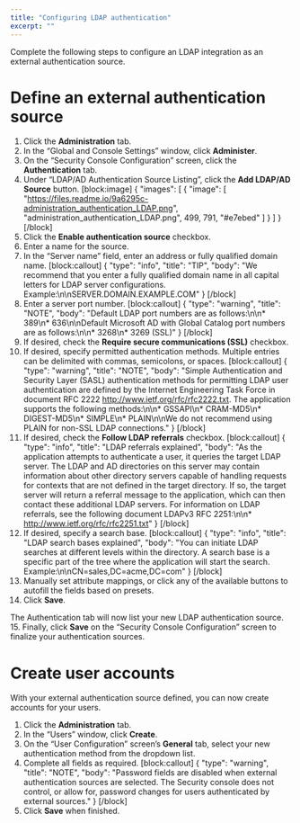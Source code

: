 ```yaml
---
title: "Configuring LDAP authentication"
excerpt: ""
---
```

Complete the following steps to configure an LDAP integration as an external authentication source.

# Define an external authentication source

1. Click the **Administration** tab.
2. In the “Global and Console Settings” window, click **Administer**.
3. On the “Security Console Configuration” screen, click the **Authentication** tab.
4. Under “LDAP/AD Authentication Source Listing”, click the **Add LDAP/AD Source** button.
[block:image]
{
  "images": [
    {
      "image": [
        "https://files.readme.io/9a6295c-administration_authentication_LDAP.png",
        "administration_authentication_LDAP.png",
        499,
        791,
        "#e7ebed"
      ]
    }
  ]
}
[/block]
5. Click the **Enable authentication source** checkbox.
6. Enter a name for the source.
7. In the “Server name” field, enter an address or fully qualified domain name.
[block:callout]
{
  "type": "info",
  "title": "TIP",
  "body": "We recommend that you enter a fully qualified domain name in all capital letters for LDAP server configurations.  Example:\n\nSERVER.DOMAIN.EXAMPLE.COM"
}
[/block]
8. Enter a server port number.
[block:callout]
{
  "type": "warning",
  "title": "NOTE",
  "body": "Default LDAP port numbers are as follows:\n\n* 389\n* 636\n\nDefault Microsoft AD with Global Catalog port numbers are as follows:\n\n* 3268\n* 3269 (SSL)"
}
[/block]
9. If desired, check the **Require secure communications (SSL)** checkbox.
10. If desired, specify permitted authentication methods.  Multiple entries can be delimited with commas, semicolons, or spaces.
[block:callout]
{
  "type": "warning",
  "title": "NOTE",
  "body": "Simple Authentication and Security Layer (SASL) authentication methods for permitting LDAP user authentication are defined by the Internet Engineering Task Force in document RFC 2222 http://www.ietf.org/rfc/rfc2222.txt. The application supports the following methods:\n\n* GSSAPI\n* CRAM-MD5\n* DIGEST-MD5\n* SIMPLE\n* PLAIN\n\nWe do not recommend using PLAIN for non-SSL LDAP connections."
}
[/block]
11. If desired, check the **Follow LDAP referrals** checkbox.
[block:callout]
{
  "type": "info",
  "title": "LDAP referrals explained",
  "body": "As the application attempts to authenticate a user, it queries the target LDAP server. The LDAP and AD directories on this server may contain information about other directory servers capable of handling requests for contexts that are not defined in the target directory. If so, the target server will return a referral message to the application, which can then contact these additional LDAP servers. For information on LDAP referrals, see the following document LDAPv3 RFC 2251:\n\n* http://www.ietf.org/rfc/rfc2251.txt"
}
[/block]
12. If desired, specify a search base.
[block:callout]
{
  "type": "info",
  "title": "LDAP search bases explained",
  "body": "You can initiate LDAP searches at different levels within the directory.  A search base is a specific part of the tree where the application will start the search.  Example:\n\nCN=sales,DC=acme,DC=com"
}
[/block]
13. Manually set attribute mappings, or click any of the available buttons to autofill the fields based on presets.
14. Click **Save**.

The Authentication tab will now list your new LDAP authentication source.
15. Finally, click **Save** on the “Security Console Configuration” screen to finalize your authentication sources.

# Create user accounts

With your external authentication source defined, you can now create accounts for your users.

1. Click the **Administration** tab.
2. In the “Users” window, click **Create**.
3. On the “User Configuration” screen’s **General** tab, select your new authentication method from the dropdown list.
4. Complete all fields as required.
[block:callout]
{
  "type": "warning",
  "title": "NOTE",
  "body": "Password fields are disabled when external authentication sources are selected.  The Security console does not control, or allow for, password changes for users authenticated by external sources."
}
[/block]
5. Click **Save** when finished.